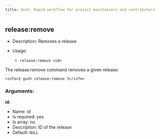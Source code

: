 ```yaml
---
title: Gush: Rapid workflow for project maintainers and contributors
---
```

release:remove
--------------

* Description: Removes a release
* Usage:

  * `release:remove <id>`

The <info>release:remove</info> command removes a given release:

    <info>$ gush release:remove 3</info>


### Arguments:

**id:**

* Name: id
* Is required: yes
* Is array: no
* Description: ID of the release
* Default: `NULL`
